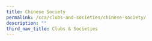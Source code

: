 ```yaml
---
title: Chinese Society
permalink: /cca/clubs-and-societies/chinese-society/
description: ""
third_nav_title: Clubs & Societies
---
```

